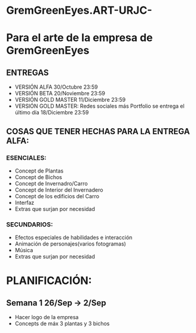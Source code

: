 # GremGreenEyes.ART-URJC-
# Para el arte de la empresa de GremGreenEyes

## ENTREGAS 
- VERSIÓN ALFA 30/Octubre 23:59
- VERSIÓN BETA 20/Noviembre 23:59
- VERSIÓN GOLD MASTER 11/Diciembre 23:59
- VERSIÓN GOLD MASTER: Redes sociales más Portfolio se entrega el último día  18/Diciembre 23:59

## COSAS QUE TENER HECHAS PARA LA ENTREGA ALFA: 
### ESENCIALES:
- Concept de Plantas 
- Concept de Bichos
- Concept de Invernadro/Carro
- Concept de Interior del Invernadero
- Concept de los edificios del Carro
- Interfaz 
- Extras que surjan por necesidad
### SECUNDARIOS:
- Efectos especiales de habilidades e interacción
- Animación de personajes(varios fotogramas)
- Música
- Extras que surjan por necesidad

# PLANIFICACIÓN:
## Semana 1 26/Sep -> 2/Sep    
- Hacer logo de la empresa
- Concepts de máx 3 plantas y 3 bichos

